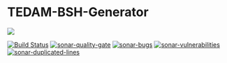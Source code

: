 # TEDAM-BSH-Generator
<a href="http://www.logo.com.tr"><img src="https://www.logo.com.tr/img/logo.png"/></a>

[![Build Status](https://travis-ci.com/logobs/tedam-bsh-generator.svg?branch=master)](https://travis-ci.com/logobs/tedam-bsh-generator)
[![sonar-quality-gate][sonar-quality-gate]][sonar-url] [![sonar-bugs][sonar-bugs]][sonar-url] [![sonar-vulnerabilities][sonar-vulnerabilities]][sonar-url] [![sonar-duplicated-lines][sonar-dublicated-lines]][sonar-url]

[sonar-url]: https://sonarcloud.io/dashboard?id=com.lbs.tedam%3ATEDAMBSHGenerator
[sonar-quality-gate]: https://sonarcloud.io/api/project_badges/measure?project=com.lbs.tedam%3ATEDAMBSHGenerator&metric=alert_status
[sonar-bugs]: https://sonarcloud.io/api/project_badges/measure?project=com.lbs.tedam%3ATEDAMBSHGenerator&metric=bugs
[sonar-vulnerabilities]: https://sonarcloud.io/api/project_badges/measure?project=com.lbs.tedam%3ATEDAMBSHGenerator&metric=vulnerabilities
[sonar-dublicated-lines]: https://sonarcloud.io/api/project_badges/measure?project=com.lbs.tedam%3ATEDAMBSHGenerator&metric=duplicated_lines_density
